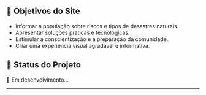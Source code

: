 
## 🎯 Objetivos do Site

- Informar a população sobre riscos e tipos de desastres naturais.
- Apresentar soluções práticas e tecnológicas.
- Estimular a conscientização e a preparação da comunidade.
- Criar uma experiência visual agradável e informativa.

## 📆 Status do Projeto

🚧 Em desenvolvimento...

---

